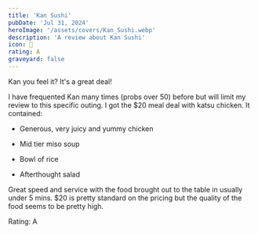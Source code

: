 ```yaml
---
title: 'Kan Sushi'
pubDate: 'Jul 31, 2024'
heroImage: '/assets/covers/Kan_Sushi.webp'
description: 'A review about Kan Sushi'
icon: 🍣
rating: A
graveyard: false
---
```


Kan you feel it? It's a great deal! 

I have frequented Kan many times (probs over 50) before but will limit my review to this specific outing. I got the $20 meal deal with katsu chicken. It contained:

- Generous, very juicy and yummy chicken

- Mid tier miso soup

- Bowl of rice

- Afterthought salad

Great speed and service with the food brought out to the table in usually under 5 mins. $20 is pretty standard on the pricing but the quality of the food seems to be pretty high.

Rating: A
